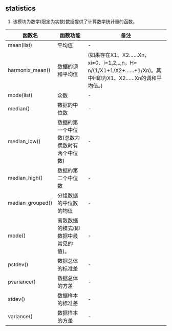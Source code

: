 statistics
---
1. 该模块为数学(限定为实数)数据提供了计算数学统计量的函数。


| 函数名           | 函数功能                                       | 备注                                                                                                  |
| ---------------- | ---------------------------------------------- | ----------------------------------------------------------------------------------------------------- |
| mean(list)       | 平均值                                         | -                                                                                                     |
| harmonix_mean()  | 数据的调和平均值                               | (如果存在X1、X2……Xn，xi≠0、i=1,2,..,n，H= n/(1/X1+1/X2+……+1/Xn)。其中H即为X1、X2……Xn的调和平均值。) |
| mode(list)       | 众数                                           | -                                                                                                     |
| median()         | 数据的中位数                                   | -                                                                                                     |
| median_low()     | 数据的第一个中位数(总数为偶数时有两个中位数) | -                                                                                                     |
| median_high()    | 数据的第二个中位数                             | -                                                                                                     |
| median_grouped() | 分组数据的中位数的均值                         | -                                                                                                     |
| mode()           | 离散数据的模式(即数据中最常见的值)。         | -                                                                                                     |
| pstdev()         | 数据总体的标准差                               | -                                                                                                     |
| pvariance()      | 数据总体的方差                                 | -                                                                                                     |
| stdev()          | 数据样本的标准差                               | -                                                                                                     |
| variance()       | 数据样本的方差                                 | -                                                                                                     |